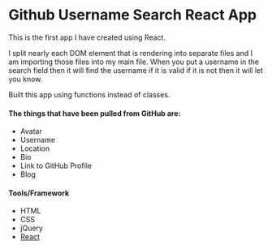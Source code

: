 # Github Username Search React App
This is the first app I have created using React.

I split nearly each DOM element that is rendering into separate files and I am importing those files into my main file. When you put a username in the search field then it will find the username if it is valid if it is not then it will let you know.

Built this app using functions instead of classes.

#### The things that have been pulled from GitHub are:
* Avatar
* Username
* Location
* Bio
* Link to GitHub Profile
* Blog

#### Tools/Framework
* HTML
* CSS
* jQuery
* [React]

[React]:(https://github.com/facebookincubator/create-react-app).
